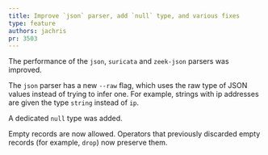 ```yaml
---
title: Improve `json` parser, add `null` type, and various fixes
type: feature
authors: jachris
pr: 3503
---
```


The performance of the `json`, `suricata` and `zeek-json` parsers was improved.

The `json` parser has a new `--raw` flag, which uses the raw type of JSON values
instead of trying to infer one. For example, strings with ip addresses are given
the type `string` instead of `ip`.

A dedicated `null` type was added.

Empty records are now allowed. Operators that previously discarded empty records
(for example, `drop`) now preserve them.
